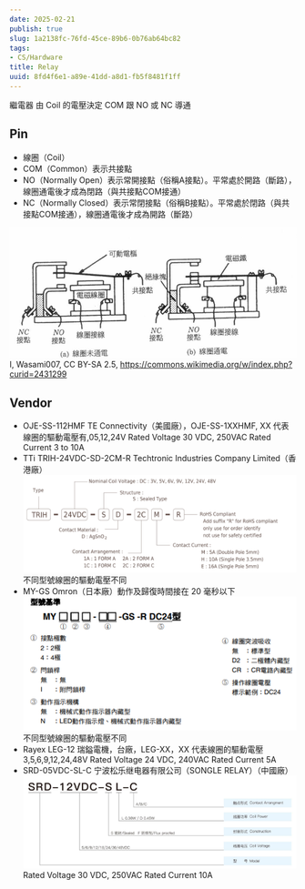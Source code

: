 ```yaml
---
date: 2025-02-21
publish: true
slug: 1a2138fc-76fd-45ce-89b6-0b76ab64bc82
tags:
- CS/Hardware
title: Relay
uuid: 8fd4f6e1-a89e-41dd-a8d1-fb5f8481f1ff
---
```

繼電器
由 Coil 的電壓決定 COM 跟 NO 或 NC 導通

## Pin

- 線圈（Coil）
- COM（Common）表示共接點
- NO（Normally Open）表示常開接點（俗稱A接點）。平常處於開路（斷路），線圈通電後才成為閉路（與共接點COM接通）
- NC（Normally Closed）表示常閉接點（俗稱B接點）。平常處於閉路（與共接點COM接通），線圈通電後才成為開路（斷路）

![](../8b629245-297f-4019-a767-254eee1276ca.jpg)
I, Wasami007, CC BY-SA 2.5, https://commons.wikimedia.org/w/index.php?curid=2431299

## Vendor

- OJE-SS-112HMF
  TE Con​​nectivity（美國廠），OJE-SS-1XXHMF, XX 代表線圈的驅動電壓有,05,12,24V
  Rated Voltage 30 VDC, 250VAC
  Rated Current 3 to 10A
- TTi TRIH-24VDC-SD-2CM-R
  Techtronic Industries Company Limited（香港廠）
  ![](../b8350ef2-0a45-4c29-9ec2-63745caa58aa.png)
  不同型號線圈的驅動電壓不同
- MY-GS
  Omron（日本廠）動作及歸復時間接在 20 毫秒以下
  ![](../7b98ec94-1ff5-4fc6-a1b3-ed0494927794.png)
  不同型號線圈的驅動電壓不同
- Rayex  LEG-12
  瑞鎰電機，台廠，LEG-XX，XX 代表線圈的驅動電壓 3,5,6,9,12,24,48V
  Rated Voltage 24 VDC, 240VAC
  Rated Current 5A
- SRD-05VDC-SL-C
  宁波松乐继电器有限公司（SONGLE RELAY）（中國廠）
  ![](../ebf844a7-ab5f-4643-9e68-d984f6b23f2a.png)
  Rated Voltage 30 VDC, 250VAC
  Rated Current 10A
